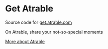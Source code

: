# Get Atrable
 Source code for [get.atrable.com](https://get.atrable.com)

On Atrable, share your not-so-special moments

[More about Atrable](https://www.atrable.com)
